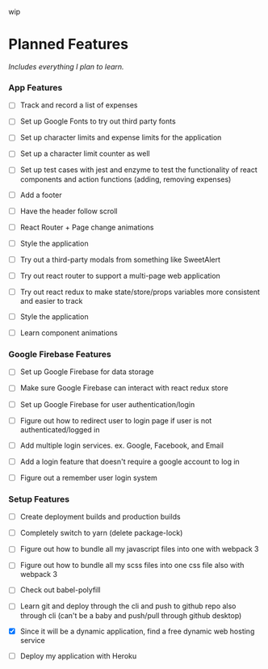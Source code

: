 
wip

# Planned Features

_Includes everything I plan to learn._

### App Features

- [ ] Track and record a list of expenses
- [ ] Set up Google Fonts to try out third party fonts
- [ ] Set up character limits and expense limits for the application
- [ ] Set up a character limit counter as well
- [ ] Set up test cases with jest and enzyme to test the functionality of react components and action functions (adding, removing expenses)
- [ ] Add a footer
- [ ] Have the header follow scroll
- [ ] React Router + Page change animations
- [ ] Style the application
- [ ] Try out a third-party modals from something like SweetAlert
- [ ] Try out react router to support a multi-page web application
- [ ] Try out react redux to make state/store/props variables more consistent and easier to track
- [ ] Style the application
- [ ] Learn component animations


### Google Firebase Features

- [ ] Set up Google Firebase for data storage
- [ ] Make sure Google Firebase can interact with react redux store
- [ ] Set up Google Firebase for user authentication/login
- [ ] Figure out how to redirect user to login page if user is not authenticated/logged in
- [ ] Add multiple login services. ex. Google, Facebook, and Email
- [ ] Add a login feature that doesn't require a google account to log in
- [ ] Figure out a remember user login system


### Setup Features

- [ ] Create deployment builds and production builds
- [ ] Completely switch to yarn (delete package-lock)
- [ ] Figure out how to bundle all my javascript files into one with webpack 3
- [ ] Figure out how to bundle all my scss files into one css file also with webpack 3
- [ ] Check out babel-polyfill
- [ ] Learn git and deploy through the cli and push to github repo also through cli (can't be a baby and push/pull through github desktop)
- [x] Since it will be a dynamic application, find a free dynamic web hosting service
- [ ] Deploy my application with Heroku










